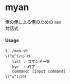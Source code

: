 # myan
俺の俺による俺のための `man`  
対話式

#### Usage
```
$ ./man.sh
\(^o^)/ﾊｼﾞﾏﾀ
   list : コマンド一覧
   bye  : 終了
   command: [input command]
\(^o^)/ｵﾜﾀ
```
